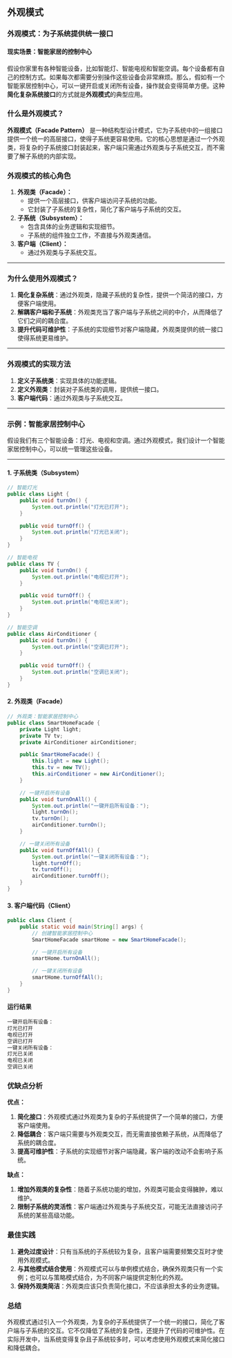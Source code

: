 ## 外观模式

### 外观模式：为子系统提供统一接口

#### 现实场景：智能家居的控制中心

假设你家里有各种智能设备，比如智能灯、智能电视和智能空调。每个设备都有自己的控制方式。如果每次都需要分别操作这些设备会非常麻烦。那么，假如有一个智能家居控制中心，可以一键开启或关闭所有设备，操作就会变得简单方便。这种**简化复杂系统接口**的方式就是**外观模式**的典型应用。

### 什么是外观模式？

**外观模式（Facade Pattern）** 是一种结构型设计模式，它为子系统中的一组接口提供一个统一的高层接口，使得子系统更容易使用。它的核心思想是通过一个外观类，将复杂的子系统接口封装起来，客户端只需通过外观类与子系统交互，而不需要了解子系统的内部实现。

### 外观模式的核心角色

1. **外观类（Facade）：**
    - 提供一个高层接口，供客户端访问子系统的功能。
    - 它封装了子系统的复杂性，简化了客户端与子系统的交互。
2. **子系统（Subsystem）：**
    - 包含具体的业务逻辑和实现细节。
    - 子系统的组件独立工作，不直接与外观类通信。
3. **客户端（Client）：**
    - 通过外观类与子系统交互。

------

### 为什么使用外观模式？

1. **简化复杂系统**：通过外观类，隐藏子系统的复杂性，提供一个简洁的接口，方便客户端使用。
2. **解耦客户端和子系统**：外观类充当了客户端与子系统之间的中介，从而降低了它们之间的耦合度。
3. **提升代码可维护性**：子系统的实现细节对客户端隐藏，外观类提供的统一接口使得系统更易维护。

------

### 外观模式的实现方法

1. **定义子系统类**：实现具体的功能逻辑。
2. **定义外观类**：封装对子系统类的调用，提供统一接口。
3. **客户端代码**：通过外观类与子系统交互。

------

### 示例：智能家居控制中心

假设我们有三个智能设备：灯光、电视和空调。通过外观模式，我们设计一个智能家居控制中心，可以统一管理这些设备。

------

#### 1. **子系统类（Subsystem）**

```java
// 智能灯光
public class Light {
    public void turnOn() {
        System.out.println("灯光已打开");
    }

    public void turnOff() {
        System.out.println("灯光已关闭");
    }
}

// 智能电视
public class TV {
    public void turnOn() {
        System.out.println("电视已打开");
    }

    public void turnOff() {
        System.out.println("电视已关闭");
    }
}

// 智能空调
public class AirConditioner {
    public void turnOn() {
        System.out.println("空调已打开");
    }

    public void turnOff() {
        System.out.println("空调已关闭");
    }
}
```

#### 2. **外观类（Facade）**

```java
// 外观类：智能家居控制中心
public class SmartHomeFacade {
    private Light light;
    private TV tv;
    private AirConditioner airConditioner;

    public SmartHomeFacade() {
        this.light = new Light();
        this.tv = new TV();
        this.airConditioner = new AirConditioner();
    }

    // 一键开启所有设备
    public void turnOnAll() {
        System.out.println("一键开启所有设备：");
        light.turnOn();
        tv.turnOn();
        airConditioner.turnOn();
    }

    // 一键关闭所有设备
    public void turnOffAll() {
        System.out.println("一键关闭所有设备：");
        light.turnOff();
        tv.turnOff();
        airConditioner.turnOff();
    }
}
```

#### 3. **客户端代码（Client）**

```java
public class Client {
    public static void main(String[] args) {
        // 创建智能家居控制中心
        SmartHomeFacade smartHome = new SmartHomeFacade();

        // 一键开启所有设备
        smartHome.turnOnAll();

        // 一键关闭所有设备
        smartHome.turnOffAll();
    }
}
```

#### 运行结果

```tex
一键开启所有设备：
灯光已打开
电视已打开
空调已打开
一键关闭所有设备：
灯光已关闭
电视已关闭
空调已关闭
```

### 优缺点分析

**优点：**

1. **简化接口**：外观模式通过外观类为复杂的子系统提供了一个简单的接口，方便客户端使用。
2. **降低耦合**：客户端只需要与外观类交互，而无需直接依赖子系统，从而降低了系统的耦合度。
3. **提高可维护性**：子系统的实现细节对客户端隐藏，客户端的改动不会影响子系统。

**缺点：**

1. **增加外观类的复杂性**：随着子系统功能的增加，外观类可能会变得臃肿，难以维护。
2. **限制子系统的灵活性**：客户端通过外观类与子系统交互，可能无法直接访问子系统的某些高级功能。

### 最佳实践

1. **避免过度设计**：只有当系统的子系统较为复杂，且客户端需要频繁交互时才使用外观模式。
2. **与其他模式结合使用**：外观模式可以与单例模式结合，确保外观类只有一个实例；也可以与策略模式结合，为不同客户端提供定制化的外观。
3. **保持外观类简洁**：外观类应该只负责简化接口，不应该承担太多的业务逻辑。

### 总结

外观模式通过引入一个外观类，为复杂的子系统提供了一个统一的接口，简化了客户端与子系统的交互。它不仅降低了系统的复杂性，还提升了代码的可维护性。在实际开发中，当系统变得复杂且子系统较多时，可以考虑使用外观模式来简化接口和降低耦合。

